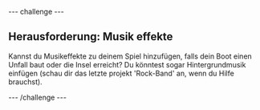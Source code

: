 --- challenge ---

## Herausforderung: Musik effekte
Kannst du Musikeffekte zu deinem Spiel hinzufügen, falls dein Boot einen Unfall baut oder die Insel erreicht? Du könntest sogar Hintergrundmusik einfügen (schau dir das letzte projekt 'Rock-Band' an, wenn du Hilfe brauchst).

--- /challenge ---

